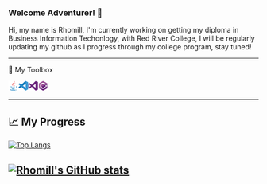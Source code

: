 ### Welcome Adventurer! 👋

Hi, my name is Rhomill, I'm currently working on getting my diploma in Business Information Techonlogy, with Red River College, I will be regularly updating my github as I progress through my college program, stay tuned!

---

🧰 My Toolbox

<img src= "https://github.com/devicons/devicon/blob/master/icons/java/java-original.svg" alt="Java Logo" width="20" height="20"/><img src= "https://github.com/devicons/devicon/blob/master/icons/vscode/vscode-original.svg" alt="VS Code" width="20" height="20"/><img src= "https://github.com/devicons/devicon/blob/master/icons/visualstudio/visualstudio-plain.svg" alt="VS Studio" width="20" height="20"/><img src= "https://github.com/devicons/devicon/blob/master/icons/csharp/csharp-original.svg" alt="C#" width="20" height="20"/>

---

## &#x1f4c8; My Progress

[![Top Langs](https://github-readme-stats.vercel.app/api/top-langs/?username=DevRomu&hide=java,html,css&theme=synthwave)](https://github.com/anuraghazra/github-readme-stats)

[![Rhomill's GitHub stats](https://github-readme-stats.vercel.app/api?username=DevRomu&theme=synthwave)](https://github.com/anuraghazra/github-readme-stats)
---
<!--
**DevRomu/DevRomu** is a ✨ _special_ ✨ repository because its `README.md` (this file) appears on your GitHub profile.

Here are some ideas to get you started:

---


